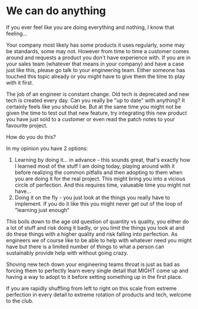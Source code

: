 # We can do anything

If you ever feel like you are doing everything and nothing, I know that feeling...

Your company most likely has some products it uses regularly, some may be standards, some may not.
However from time to time a customer comes around and requests a product you don't have experience with.
If you are in your sales team (whatever that means in your company) and have a case just like this, please go talk to your engineering team.
Either someone has touched this topic already or you might have to give them the time to play with it first.

The job of an engineer is constant change. Old tech is deprecated and new tech is created every day.
Can you really be "up to date" with anything? It certainly feels like you should be.
But at the same time you might not be given the time to test out that new feature, try integrating this new product you have just sold to a customer or even read the patch notes to your favourite project.

How do you do this?

In my opinion you have 2 options:

1. Learning by doing it... in advance - this sounds great, that's exactly how I learned most of the stuff I am doing today, playing around with it before realizing the common pitfalls and then adopting to them when you are doing it for the real project.
   This might bring you into a vicious circle of perfection.
   And this requires time, valueable time you might not have...
2. Doing it on the fly - you just look at the things you really have to implement.
   If you do it like this you might never get out of the loop of "learning just enough"

This boils down to the age old question of quantity vs quality, you either do a lot of stuff and risk doing it badly, or you limit the things you look at and do these things with a higher quality and risk falling into perfection.
As engineers we of course like to be able to help with whatever need you might have but there is a limited number of things to what a person can sustainably provide help with without going crazy.

Shoving new tech down your engineering teams throat is just as bad as forcing them to perfectly learn every single detail that MIGHT come up and having a way to adopt to it before setting something up in the first place.

If you are rapidly shuffling from left to right on this scale from extreme perfection in every detail to extreme rotation of products and tech, welcome to the club.
